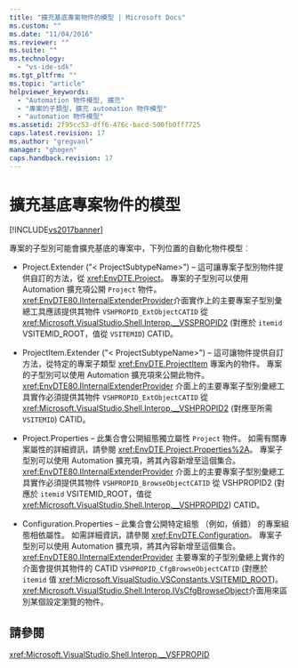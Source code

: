 ```yaml
---
title: "擴充基底專案物件的模型 | Microsoft Docs"
ms.custom: ""
ms.date: "11/04/2016"
ms.reviewer: ""
ms.suite: ""
ms.technology: 
  - "vs-ide-sdk"
ms.tgt_pltfrm: ""
ms.topic: "article"
helpviewer_keywords: 
  - "Automation 物件模型, 擴充"
  - "專案的子類型，擴充 automation 物件模型"
  - "automation 物件模型"
ms.assetid: 2f95cc53-dff6-476c-bacd-500fb0ff7725
caps.latest.revision: 17
ms.author: "gregvanl"
manager: "ghogen"
caps.handback.revision: 17
---
```

# 擴充基底專案物件的模型
[!INCLUDE[vs2017banner](../../code-quality/includes/vs2017banner.md)]

專案的子型別可能會擴充基底的專案中，下列位置的自動化物件模型︰  
  
-   Project.Extender ("\< ProjectSubtypeName>") – 這可讓專案子型別物件提供自訂的方法，從 <xref:EnvDTE.Project>。 專案的子型別可以使用 Automation 擴充項公開 `Project` 物件。  <xref:EnvDTE80.IInternalExtenderProvider>介面實作上的主要專案子型別彙總工具應該提供其物件 `VSHPROPID_ExtObjectCATID` 從 <xref:Microsoft.VisualStudio.Shell.Interop.__VSSPROPID2> (對應於 `itemid` VSITEMID_ROOT，值從 `VSITEMID`) CATID。  
  
-   ProjectItem.Extender ("\< ProjectSubtypeName>") – 這可讓物件提供自訂方法，從特定的專案子類型 <xref:EnvDTE.ProjectItem> 專案內的物件。 專案的子型別可以使用 Automation 擴充項來公開此物件。  <xref:EnvDTE80.IInternalExtenderProvider> 介面上的主要專案子型別彙總工具實作必須提供其物件 `VSHPROPID_ExtObjectCATID` 從 <xref:Microsoft.VisualStudio.Shell.Interop.__VSHPROPID2> (對應至所需 `VSITEMID`) CATID。  
  
-   Project.Properties – 此集合會公開組態獨立屬性 `Project` 物件。 如需有關專案屬性的詳細資訊，請參閱 <xref:EnvDTE.Project.Properties%2A>。 專案子型別可以使用 Automation 擴充項，將其內容新增至這個集合。  <xref:EnvDTE80.IInternalExtenderProvider> 介面上的主要專案子型別彙總工具實作必須提供其物件 `VSHPROPID_BrowseObjectCATID` 從 VSHPROPID2 (對應於 `itemid` VSITEMID_ROOT，值從 <xref:Microsoft.VisualStudio.Shell.Interop.__VSHPROPID2>) CATID。  
  
-   Configuration.Properties – 此集合會公開特定組態 （例如，偵錯） 的專案組態相依屬性。 如需詳細資訊，請參閱 <xref:EnvDTE.Configuration>。 專案子型別可以使用 Automation 擴充項，將其內容新增至這個集合。  <xref:EnvDTE80.IInternalExtenderProvider> 主要專案的子型別彙總上實作的介面會提供其物件的 CATID `VSHPROPID_CfgBrowseObjectCATID` (對應於 `itemid` 值 <xref:Microsoft.VisualStudio.VSConstants.VSITEMID_ROOT>)。  <xref:Microsoft.VisualStudio.Shell.Interop.IVsCfgBrowseObject>介面用來區別某個設定瀏覽的物件。  
  
## <a name="see-also"></a>請參閱  
 <xref:Microsoft.VisualStudio.Shell.Interop.__VSFPROPID>